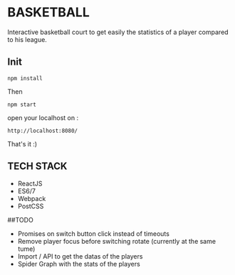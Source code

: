 # BASKETBALL

Interactive basketball court to get easily the statistics of a player compared to his league.

## Init

`npm install`

Then

`npm start`

open your localhost on :

`http://localhost:8080/`

That's it :)

## TECH STACK

- ReactJS
- ES6/7
- Webpack
- PostCSS


##TODO

- Promises on switch button click instead of timeouts
- Remove player focus before switching rotate (currently at the same tume)
- Import / API to get the datas of the players
- Spider Graph with the stats of the players
